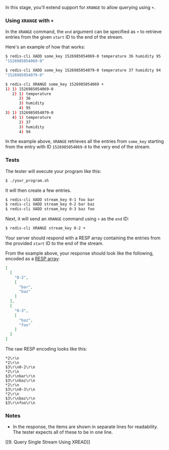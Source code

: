 In this stage, you'll extend support for `XRANGE` to allow querying using `+`.

### Using `XRANGE` with `+`

In the `XRANGE` command, the `end` argument can be specified as `+` to retrieve entries from the given `start` ID to the end of the stream.

Here's an example of how that works:

```bash
$ redis-cli XADD some_key 1526985054069-0 temperature 36 humidity 95
"1526985054069-0"

$ redis-cli XADD some_key 1526985054079-0 temperature 37 humidity 94
"1526985054079-0"

$ redis-cli XRANGE some_key 1526985054069 +
1) 1) 1526985054069-0
   2) 1) temperature
      2) 36
      3) humidity
      4) 95
3) 1) 1526985054079-0
   4) 1) temperature
      2) 37
      3) humidity
      4) 94
```

In the example above, `XRANGE` retrieves all the entries from `some_key` starting from the entry with ID `1526985054069-0` to the very end of the stream.

### Tests

The tester will execute your program like this:

```bash
$ ./your_program.sh
```

It will then create a few entries.

```bash
$ redis-cli XADD stream_key 0-1 foo bar
$ redis-cli XADD stream_key 0-2 bar baz
$ redis-cli XADD stream_key 0-3 baz foo
```

Next, it will send an `XRANGE` command using `+` as the `end` ID:

```bash
$ redis-cli XRANGE stream_key 0-2 +
```

Your server should respond with a RESP array containing the entries from the provided `start` ID to the end of the stream.

From the example above, your response should look like the following, encoded as a [RESP array](https://redis.io/docs/latest/develop/reference/protocol-spec/#arrays):

```json
[
  [
    "0-2",
    [
      "bar",
      "baz"
    ]
  ],
  [
    "0-3",
    [
      "baz",
      "foo"
    ]
  ]
]
```

The raw RESP encoding looks like this:

```text
*2\r\n
*2\r\n
$3\r\n0-2\r\n
*2\r\n
$3\r\nbar\r\n
$3\r\nbaz\r\n
*2\r\n
$3\r\n0-3\r\n
*2\r\n
$3\r\nbaz\r\n
$3\r\nfoo\r\n
```

### Notes

- In the response, the items are shown in separate lines for readability. The tester expects all of these to be in one line.

[[9. Query Single Stream Using XREAD]]